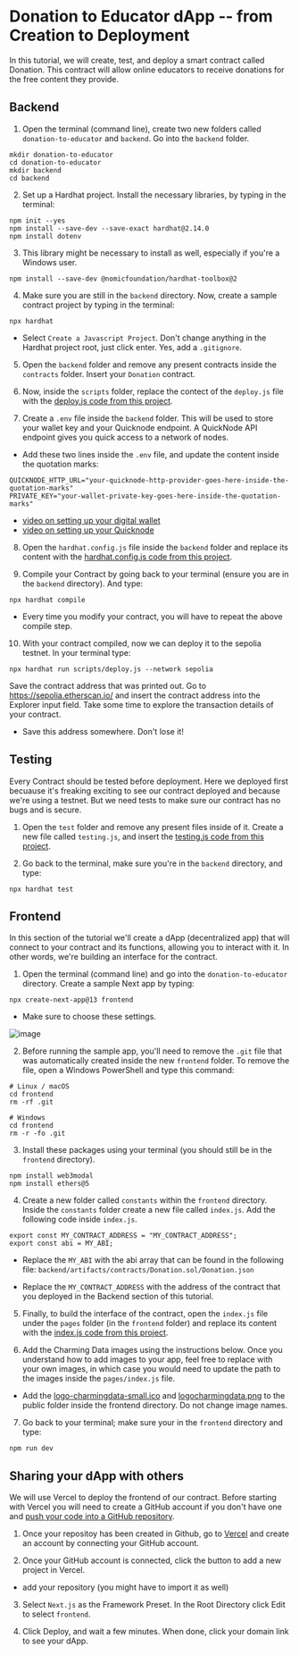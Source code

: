 # Donation to Educator dApp -- from Creation to Deployment
In this tutorial, we will create, test, and deploy a smart contract called Donation. This contract will allow online educators to receive donations for the free content they provide.

## Backend
1. Open the terminal (command line), create two new folders called `donation-to-educator` and `backend`. Go into the `backend` folder.
```
mkdir donation-to-educator
cd donation-to-educator
mkdir backend
cd backend
```

2. Set up a Hardhat project. Install the necessary libraries, by typing in the terminal:
```
npm init --yes
npm install --save-dev --save-exact hardhat@2.14.0
npm install dotenv
```

3. This library might be necessary to install as well, especially if you're a Windows user.
```
npm install --save-dev @nomicfoundation/hardhat-toolbox@2
```

4. Make sure you are still in the `backend` directory. Now, create a sample contract project by typing in the terminal:
```
npx hardhat
```
- Select `Create a Javascript Project`. Don't change anything in the Hardhat project root, just click enter. Yes, add a `.gitignore`. 

5. Open the `backend` folder and remove any present contracts inside the `contracts` folder. Insert your `Donation` contract.

6. Now, inside the `scripts` folder, replace the contect of the `deploy.js` file with the [deploy.js code from this project](https://google.com).

7. Create a `.env` file inside the `backend` folder. This will be used to store your wallet key and your Quicknode endpoint. A QuickNode API endpoint gives you quick access to a network of nodes. 

- Add these two lines inside the `.env` file, and update the content inside the quotation marks:
```
QUICKNODE_HTTP_URL="your-quicknode-http-provider-goes-here-inside-the-quotation-marks"
PRIVATE_KEY="your-wallet-private-key-goes-here-inside-the-quotation-marks"
```

- [video on setting up your digital wallet](https://youtu.be/kHF70SWFTYU)
- [video on setting up your Quicknode](https://youtu.be/xxkT2qpg4g8)

8. Open the `hardhat.config.js` file inside the `backend` folder and replace its content with the [hardhat.config.js code from this project](https://google.com). 

9. Compile your Contract by going back to your terminal (ensure you are in the `backend` directory). And type:
```
npx hardhat compile
```
- Every time you modify your contract, you will have to repeat the above compile step.

10. With your contract compiled, now we can deploy it to the sepolia testnet. In your terminal type:
```
npx hardhat run scripts/deploy.js --network sepolia
```

Save the contract address that was printed out.
Go to https://sepolia.etherscan.io/ and insert the contract address into the Explorer input field. Take some time to explore the transaction details of your contract.
- Save this address somewhere. Don't lose it!

## Testing
Every Contract should be tested before deployment. Here we deployed first becuause it's freaking exciting to see our contract deployed and because we're using a testnet. But we need tests to make sure our contract has no bugs and is secure.

1. Open the `test` folder and remove any present files inside of it. Create a new file called `testing.js`, and insert the [testing.js code from this project](https://google.com).

2. Go back to the terminal, make sure you're in the `backend` directory, and type: 
```
npx hardhat test
```

## Frontend
In this section of the tutorial we'll create a dApp (decentralized app) that will connect to your contract and its functions, allowing you to  interact with it. In other words, we're building an interface for the contract. 

1. Open the terminal (command line) and go into the `donation-to-educator` directory. Create a sample Next app by typing:
```
npx create-next-app@13 frontend
```
- Make sure to choose these settings.

![image](https://github.com/charmingdata/dApp-simple-storage/assets/94773218/28765958-6c47-4eed-a6ad-e1093435cf30)

2. Before running the sample app, you'll need to remove the `.git` file that was automatically created inside the new `frontend` folder. 
To remove the file, open a Windows PowerShell and type this command:
```
# Linux / macOS
cd frontend
rm -rf .git

# Windows
cd frontend
rm -r -fo .git
```

3. Install these packages using your terminal (you should still be in the `frontend` directory).
```
npm install web3modal
npm install ethers@5
```

4. Create a new folder called `constants` within the `frontend` directory. Inside the `constants` folder create a new file called `index.js`. Add the following code inside `index.js`. 
```
export const MY_CONTRACT_ADDRESS = "MY_CONTRACT_ADDRESS";
export const abi = MY_ABI;
```
- Replace the `MY_ABI` with the abi array that can be found in the following file:
`backend/artifacts/contracts/Donation.sol/Donation.json`

- Replace the `MY_CONTRACT_ADDRESS` with the address of the contract that you deployed in the Backend section of this tutorial. 

5. Finally, to build the interface of the contract, open the `index.js` file under the `pages` folder (in the `frontend` folder) and replace its content with the [index.js code from this project](https://github.com/charmingdata/dApp-simple-storage/blob/main/frontend/pages/index.js).

6. Add the Charming Data images using the instructions below. Once you understand how to add images to your app, feel free to replace with your own images, in which case you would need to update the path to the images inside the `pages/index.js` file.
  - Add the [logo-charmingdata-small.ico](https://raw.githubusercontent.com/charmingdata/dApp-simple-storage/main/frontend/public/logo-charmingdata-small.ico) and [logocharmingdata.png](https://github.com/charmingdata/dApp-simple-storage/blob/main/frontend/public/logocharmingdata.png) to the public folder inside the frontend directory. Do not change image names.

7. Go back to your terminal; make sure your in the `frontend` directory and type:
```
npm run dev
```

## Sharing your dApp with others
We will use Vercel to deploy the frontend of our contract. Before starting with Vercel you will need to create a GitHub account if you don't have one and [push your code into a GitHub repository](https://youtu.be/vpRkAoCqX3o).

1. Once your repositoy has been created in Github, go to [Vercel](https://vercel.com/login) and create an account by connecting your GitHub account. 

2. Once your GitHub account is connected, click the button to add a new project in Vercel. 
  - add your repository (you might have to import it as well)

3. Select `Next.js` as the Framework Preset. In the Root Directory click Edit to select `frontend`.

4. Click Deploy, and wait a few minutes. When done, click your domain link to see your dApp.


